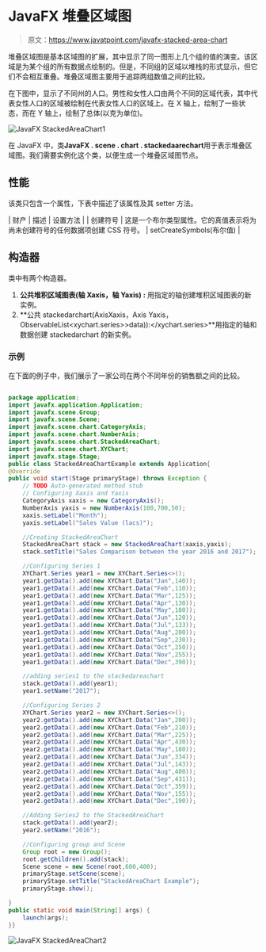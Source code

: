 # JavaFX 堆叠区域图

> 原文：<https://www.javatpoint.com/javafx-stacked-area-chart>

堆叠区域图是基本区域图的扩展，其中显示了同一图形上几个组的值的演变。该区域是为某个组的所有数据点绘制的。但是，不同组的区域以堆栈的形式显示，但它们不会相互重叠。堆叠区域图主要用于追踪两组数值之间的比较。

在下图中，显示了不同州的人口。男性和女性人口由两个不同的区域代表，其中代表女性人口的区域被绘制在代表女性人口的区域上。在 X 轴上，绘制了一些状态，而在 Y 轴上，绘制了总体(以克为单位)。

![JavaFX StackedAreaChart1](../img/7c859d0ccb9a96ca04cde6aba64cf1bc.png)

在 JavaFX 中，类**JavaFX . scene . chart . stackedaarechart**用于表示堆叠区域图。我们需要实例化这个类，以便生成一个堆叠区域图节点。

## 性能

该类只包含一个属性，下表中描述了该属性及其 setter 方法。

| 财产 | 描述 | 设置方法 |
| 创建符号 | 这是一个布尔类型属性。它的真值表示将为尚未创建符号的任何数据项创建 CSS 符号。 | setCreateSymbols(布尔值) |

## 构造器

类中有两个构造器。

1.  **公共堆积区域图表(轴 <x>Xaxis，轴 <y>Yaxis) :</y></x>** 用指定的轴创建堆积区域图表的新实例。
2.  **公共 stackedarchart(Axis<x>Xaxis，Axis <y>Yaxis，ObservableList<xychart.series>>data)):</xychart.series></y></x>**用指定的轴和数据创建 stackedarchart 的新实例。

### 示例

在下面的例子中，我们展示了一家公司在两个不同年份的销售额之间的比较。

```java

package application;
import javafx.application.Application;
import javafx.scene.Group;
import javafx.scene.Scene;
import javafx.scene.chart.CategoryAxis;
import javafx.scene.chart.NumberAxis;
import javafx.scene.chart.StackedAreaChart;
import javafx.scene.chart.XYChart;
import javafx.stage.Stage;
public class StackedAreaChartExample extends Application{
@Override
public void start(Stage primaryStage) throws Exception {
	// TODO Auto-generated method stub
	// Configuring Xaxis and Yaxis 
	CategoryAxis xaxis = new CategoryAxis();
	NumberAxis yaxis = new NumberAxis(100,700,50);
	xaxis.setLabel("Month");
	yaxis.setLabel("Sales Value (lacs)");

	//Creating StackedAreaChart 
	StackedAreaChart stack = new StackedAreaChart(xaxis,yaxis);
	stack.setTitle("Sales Comparison between the year 2016 and 2017");

	//Configuring Series 1 
	XYChart.Series year1 = new XYChart.Series<>();
	year1.getData().add(new XYChart.Data("Jan",140));
	year1.getData().add(new XYChart.Data("Feb",110));
	year1.getData().add(new XYChart.Data("Mar",125));
	year1.getData().add(new XYChart.Data("Apr",130));
	year1.getData().add(new XYChart.Data("May",180));
	year1.getData().add(new XYChart.Data("Jun",120));
	year1.getData().add(new XYChart.Data("Jul",133));
	year1.getData().add(new XYChart.Data("Aug",200));
	year1.getData().add(new XYChart.Data("Sep",230));
	year1.getData().add(new XYChart.Data("Oct",250));
	year1.getData().add(new XYChart.Data("Nov",255));
	year1.getData().add(new XYChart.Data("Dec",390));

	//adding series1 to the stackedareachart 
	stack.getData().add(year1);
	year1.setName("2017");

	//Configuring Series 2 
	XYChart.Series year2 = new XYChart.Series<>();
	year2.getData().add(new XYChart.Data("Jan",200));
	year2.getData().add(new XYChart.Data("Feb",210));
	year2.getData().add(new XYChart.Data("Mar",225));
	year2.getData().add(new XYChart.Data("Apr",430));
	year2.getData().add(new XYChart.Data("May",180));
	year2.getData().add(new XYChart.Data("Jun",334));
	year2.getData().add(new XYChart.Data("Jul",143));
	year2.getData().add(new XYChart.Data("Aug",400));
	year2.getData().add(new XYChart.Data("Sep",431));
	year2.getData().add(new XYChart.Data("Oct",359));
	year2.getData().add(new XYChart.Data("Nov",155));
	year2.getData().add(new XYChart.Data("Dec",190));

	//Adding Series2 to the StackedAreaChart
	stack.getData().add(year2);
	year2.setName("2016");

	//Configuring group and Scene 
	Group root = new Group();
	root.getChildren().add(stack);
	Scene scene = new Scene(root,600,400);
	primaryStage.setScene(scene);
	primaryStage.setTitle("StackedAreaChart Example");
	primaryStage.show();		

}
public static void main(String[] args) {
	launch(args);
}}

```

![JavaFX StackedAreaChart2](../img/2d9867f9ea03b6080ddb35f797ab1759.png)